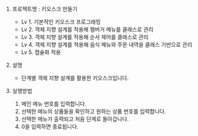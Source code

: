 1. 프로젝트명 : 키오스크 만들기
   - Lv 1. 기본적인 키오스크 프로그래밍
   - Lv 2. 객체 지향 설계를 적용해 햄버거 메뉴를 클래스로 관리
   - Lv 3. 객체 지향 설계를 적용해 순서 제어를 클래스로 관리
   - Lv 4. 객체 지향 설계를 적용해 음식 메뉴와 주문 내역을 클래스 기반으로 관리
   - Lv 5. 캡슐화 적용

2. 설명
   - 단계별 객체 지향 설계를 활용한 키오스크입니다.

3. 실행방법
   1) 메인 메뉴 번호를 입력합니다.
   2) 선택한 메뉴의 상품들을 확인하고 원하는 상품 번호를 입력합니다.
   3) 선택한 메뉴가 출력되고 처음 단계로 돌아갑니다.
   4) 0을 입력하면 종료됩니다.
